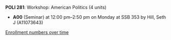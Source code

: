 **POLI 281**: Workshop: American Politics (4 units)

- **A00** (Seminar) at 12:00 pm–2:50 pm on Monday at SSB 353 by Hill, Seth J (A11073643)

[Enrollment numbers over time](./POLI281.tsv)
